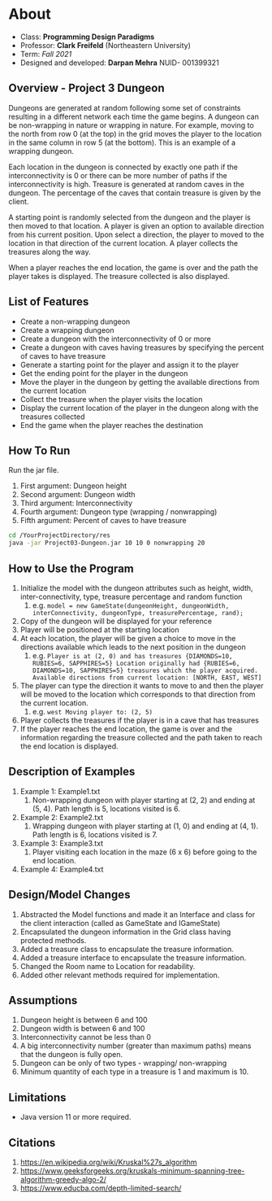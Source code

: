 # About

* Class: **Programming Design Paradigms**
* Professor: **Clark Freifeld** (Northeastern University)
* Term: *Fall 2021*
* Designed and developed: **Darpan Mehra** NUID- 001399321

## Overview - Project 3 Dungeon

Dungeons are generated at random following some set of constraints resulting in a different network each time the game begins.
A dungeon can be non-wrapping in nature or wrapping in nature. For example, moving to the north from row 0 (at the top) in the grid moves the player to the location in the same column in row 5 (at the bottom). This is an example of a wrapping dungeon.


Each location in the dungeon is connected by exactly one path if the interconnectivity is 0 or there can be more number of paths if the interconnectivity is high.
Treasure is generated at random caves in the dungeon. The percentage of the caves that contain treasure is given by the client.


A starting point is randomly selected from the dungeon and the player is then moved to that location.
A player is given an option to available direction from his current position. Upon select a direction, the player to moved to the location in that direction of the current location.
A player collects the treasures along the way.

When a player reaches the end location, the game is over and the path the player takes is displayed.
The treasure collected is also displayed.

## List of Features

* Create a non-wrapping dungeon
* Create a wrapping dungeon
* Create a dungeon with the interconnectivity of 0 or more
* Create a dungeon with caves having treasures by specifying the percent of caves to have treasure
* Generate a starting point for the player and assign it to the player
* Get the ending point for the player in the dungeon
* Move the player in the dungeon by getting the available directions from the current location
* Collect the treasure when the player visits the location
* Display the current location of the player in the dungeon along with the treasures collected
* End the game when the player reaches the destination

## How To Run

Run the jar file.
1. First argument: Dungeon height
2. Second argument: Dungeon width
3. Third argument: Interconnectivity
4. Fourth argument: Dungeon type (wrapping / nonwrapping)
5. Fifth argument: Percent of caves to have treasure

```bash
cd /YourProjectDirectory/res
java -jar Project03-Dungeon.jar 10 10 0 nonwrapping 20
```

## How to Use the Program

1. Initialize the model with the dungeon attributes such as height, width, inter-connectivity, type, treasure percentage and  random function
    1. e.g. ```model = new GameState(dungeonHeight, dungeonWidth, interConnectivity, dungeonType, treasurePercentage, rand);``` 
2. Copy of the dungeon will be displayed for your reference
3. Player will be positioned at the starting location
4. At each location, the player will be given a choice to move in the directions available which leads to the next position in the dungeon
   1. e.g. ```Player is at (2, 0) and has treasures {DIAMONDS=10, RUBIES=6, SAPPHIRES=5}
      Location originally had {RUBIES=6, DIAMONDS=10, SAPPHIRES=5} treasures which the player acquired.
      Available directions from current location: [NORTH, EAST, WEST]```
5. The player can type the direction it wants to move to and then the player will be moved to the location which corresponds to that direction from the current location.
   1. e.g. ```west
      Moving player to: (2, 5)```
6. Player collects the treasures if the player is in a cave that has treasures
7. If the player reaches the end location, the game is over and the information regarding the treasure collected and the path taken to reach the end location is displayed.

## Description of Examples

1. Example 1: Example1.txt
   1. Non-wrapping dungeon with player starting at (2, 2) and ending at (5, 4). Path length is 5, locations visited is 6.
2. Example 2: Example2.txt
   1. Wrapping dungeon with player starting at (1, 0) and ending at (4, 1). Path length is 6, locations visited is 7.
3. Example 3: Example3.txt
   1. Player visiting each location in the maze (6 x 6) before going to the end location.
4. Example 4: Example4.txt

## Design/Model Changes
1. Abstracted the Model functions and made it an Interface and class for the client interaction (called as GameState and IGameState)
2. Encapsulated the dungeon information in the Grid class having protected methods.
3. Added a treasure class to encapsulate the treasure information.
4. Added a treasure interface to encapsulate the treasure information.
5. Changed the Room name to Location for readability.
6. Added other relevant methods required for implementation.

## Assumptions
1. Dungeon height is between 6 and 100
2. Dungeon width is between 6 and 100
3. Interconnectivity cannot be less than 0
4. A big interconnectivity number (greater than maximum paths) means that the dungeon is fully open.
5. Dungeon can be only of two types - wrapping/ non-wrapping
6. Minimum quantity of each type in a treasure is 1 and maximum is 10.

## Limitations
* Java version 11 or more required.

## Citations
1. https://en.wikipedia.org/wiki/Kruskal%27s_algorithm
2. https://www.geeksforgeeks.org/kruskals-minimum-spanning-tree-algorithm-greedy-algo-2/
3. https://www.educba.com/depth-limited-search/
